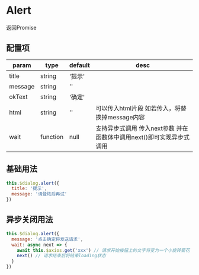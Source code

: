 <script>
export default {
  data () {
    return {
      dialogX: null
    }
  },
  methods: {
    createDialog () {
      this.dialogX = new window.VueDialogX(window.Vue)
    },
    alert () {
      if (!this.dialogX) this.createDialog()
      this.dialogX.alert({message: '普通弹窗'})
    },
    alertNoMessage () {
      if (!this.dialogX) this.createDialog()
      this.dialogX.alert({title: '没有message'})
    },
    syncAlert () {
      if (!this.dialogX) this.createDialog()
      this.dialogX.alert({message: '异步关闭的弹窗', wait: next => setTimeout(() => next(), 1500) })
    }
  },
  mounted () {
  }
}
</script>

# Alert

返回Promise

## 配置项

param   | type   | default | desc
|----   | ----   | ------- | ----
title   | string | '提示'   
message | string | ''
okText  | string | '确定'
html    | string | ''      | 可以传入html片段 如若传入，将替换掉message内容
wait    | function | null | 支持异步式调用 传入next参数 并在函数体中调用next()即可实现异步式调用

## 基础用法

<template>
<button class="button" @click="alert">example</button>
<button class="button" @click="alertNoMessage">没有message</button>
</template>

``` js
this.$dialog.alert({
  title: '提示',
  message: '请登陆后再试'
})
```
## 异步关闭用法

<template>
<button class="button" @click="syncAlert">异步关闭</button>
</template>

``` js
this.$dialog.alert({
  message: '点击确定将发送请求',
  wait: async next => {
    await this.$axios.get('xxx') // 请求开始按钮上的文字将变为一个小旋转菊花
    next() // 请求结束后将结束loading状态
  }
})
```
<!-- <button onclick="window.dialogX.alert({html: '<p>渲染p标签</p>'})">渲染html</button>

## 渲染html文本用法

::: tip
全系列支持渲染html

包括alert confirm prompt actions 以及 dialog
本文档案例仅展示
:::

``` js
this.$dialog.alert({
  html: '<p>渲染p标签</p>'
})
``` -->
